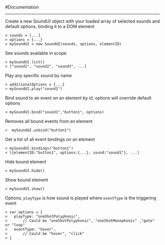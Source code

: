 #Documentation
___


Create a new SoundUI object with your loaded array of selected sounds and default options, binding it to a DOM element

~~~
> sounds = [...]
> options = {...}
> mySoundUI = new SoundUI(sounds, options, elementID)
~~~

See sounds available in scope

~~~
> mySoundUI.list()
< ["sound1", "sound2", "sound3", ...] 
~~~

Play any specific sound by name

~~~
> additionalOptions = {...}
> mySoundUI.play("sound1")
~~~

Bind sound to an event on an element by id, options will override default options

~~~
> mySoundUI.bind("sound1","button1", options)
~~~

Removes all bound events from an element

~~~
>  mySoundUI.unbind("button1")
~~~

Get a list of all event bindings on an element

~~~
> mySoundUI.bindings("button1")
< [{elementID:"button1", options:{...}, sound:"sound1"}, ...]
~~~

Hide bound element

~~~
> mySoundUI.hide()
~~~

Show bound element

~~~
> mySoundUI.show()
~~~

Options, `playType` is how sound is played where `eventType` is the triggering event

~~~
> var options = {
> 	playType: "oneShotPolyphonic", 
> 		// Could be "oneShotPolyphonic", "oneShotMonophonic" ,"gate" or "loop"
> 	eventType: "hover",
> 		// Could be "hover", "click"
> }
~~~

